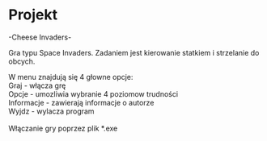 # Projekt
-Cheese Invaders-

Gra typu Space Invaders. 
Zadaniem jest kierowanie statkiem i strzelanie do obcych.

W menu znajdują się 4 głowne opcje:<br>
Graj - włącza grę<br>
Opcje - umozliwia wybranie 4 poziomow trudności<br>
Informacje - zawierają informacje o autorze<br>
Wyjdz - wylacza program<br><br>
Włączanie gry poprzez plik *.exe
